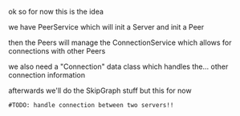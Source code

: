 ok so for now this is the idea

we have PeerService which will init a Server and init a Peer

then the Peers will manage the ConnectionService which allows for connections with other Peers

we also need a "Connection" data class which handles the... other connection information

afterwards we'll do the SkipGraph stuff but this for now

`#TODO: handle connection between two servers!!`